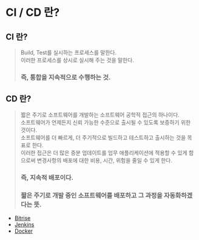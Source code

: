 # CI / CD 란?

## CI 란?
> Build, Test를 실시하는 프로세스를 말한다.   
> 이러한 프로세스를 상시로 실시해 주는 것을 말한다.   
> ### 즉, 통합을 지속적으로 수행하는 것.


## CD 란?
> 짧은 주기로 소프트웨어를 개발하는 소프트웨어 공학적 접근의 하나이다.   
> 소프트웨어가 언제든지 신뢰 가능한 수준으로 출시될 수 있도록 보증하기 위한 것이다.   
> 소프트웨어를 더 빠르게, 더 주기적으로 빌드하고 테스트하고 출시하는 것을 목표로 한다.   
> 이러한 접근은 더 많은 증분 업데이트를 업무 애플리케이션에 적용할 수 있게 함으로써 변경사항의 배포에 대한 비용, 시간, 위험을 줄일 수 있게 한다.   
> ### 즉, 지속적 배포이다.   
> ### 짧은 주기로 개발 중인 소프트웨어를 배포하고 그 과정을 자동화하겠다는 뜻.

- [Bitrise](Bitrise.md)
- [Jenkins](Jenkins.md) 
- [Docker](Docker.md)
